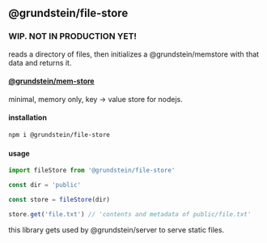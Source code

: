 ## @grundstein/file-store

### WIP. NOT IN PRODUCTION YET!

reads a directory of files, then initializes a @grundstein/memstore with that data and returns it.

#### [@grundstein/mem-store](https://github.com/grundstein/mem-store)

minimal, memory only, key -> value store for nodejs.

#### installation

```bash
npm i @grundstein/file-store
```

#### usage

```javascript
import fileStore from '@grundstein/file-store'

const dir = 'public'

const store = fileStore(dir)

store.get('file.txt') // 'contents and metadata of public/file.txt'
```

this library gets used by @grundstein/server to serve static files.
